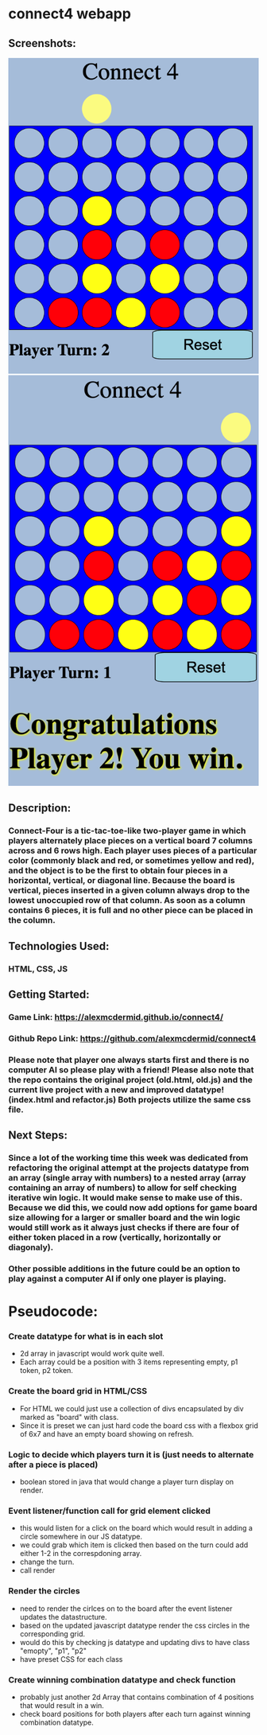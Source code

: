 # connect4 webapp
## Screenshots:
![Game in progress](https://github.com/alexmcdermid/connect4/blob/main/example1.png)
![Game won](https://github.com/alexmcdermid/connect4/blob/main/example2.png)
## Description:
### Connect-Four is a tic-tac-toe-like two-player game in which players alternately place pieces on a vertical board 7 columns across and 6 rows high. Each player uses pieces of a particular color (commonly black and red, or sometimes yellow and red), and the object is to be the first to obtain four pieces in a horizontal, vertical, or diagonal line. Because the board is vertical, pieces inserted in a given column always drop to the lowest unoccupied row of that column. As soon as a column contains 6 pieces, it is full and no other piece can be placed in the column.
## Technologies Used:
### HTML, CSS, JS
## Getting Started:
### Game Link: https://alexmcdermid.github.io/connect4/
### Github Repo Link: https://github.com/alexmcdermid/connect4
### Please note that player one always starts first and there is no computer AI so please play with a friend! Please also note that the repo contains the original project (old.html, old.js) and the current live project with a new and improved datatype! (index.html and refactor.js) Both projects utilize the same css file. 
## Next Steps:
### Since a lot of the working time this week was dedicated from refactoring the original attempt at the projects datatype from an array (single array with numbers) to a nested array (array containing an array of numbers) to allow for self checking iterative win logic. It would make sense to make use of this. Because we did this, we could now add options for game board size allowing for a larger or smaller board and the win logic would still work as it always just checks if there are four of either token placed in a row (vertically, horizontally or diagonaly).
### Other possible additions in the future could be an option to play against a computer AI if only one player is playing. 
# Pseudocode:
### Create datatype for what is in each slot
* 2d array in javascript would work quite well. 
* Each array could be a position with 3 items representing empty, p1 token, p2 token.
### Create the board grid in HTML/CSS
* For HTML we could just use a collection of divs encapsulated by div marked as "board" with class. 
* Since it is preset we can just hard code the board css with a flexbox grid of 6x7 and have an empty board showing on refresh. 
### Logic to decide which players turn it is (just needs to alternate after a piece is placed)
* boolean stored in java that would change a player turn display on render.
### Event listener/function call for grid element clicked
* this would listen for a click on the board which would result in adding a circle somewhere in our JS datatype.
* we could grab which item is clicked then based on the turn could add either 1-2 in the correspdoning array.
* change the turn.
* call render
### Render the circles
* need to render the cirlces on to the board after the event listener updates the datastructure.
* based on the updated javascript datatype render the css circles in the corresponding grid.
* would do this by checking js datatype and updating divs to have class "emopty", "p1", "p2"
* have preset CSS for each class 
### Create winning combination datatype and check function
* probably just another 2d Array that contains combination of 4 positions that would result in a win.
* check board positions for both players after each turn against winning combination datatype.
